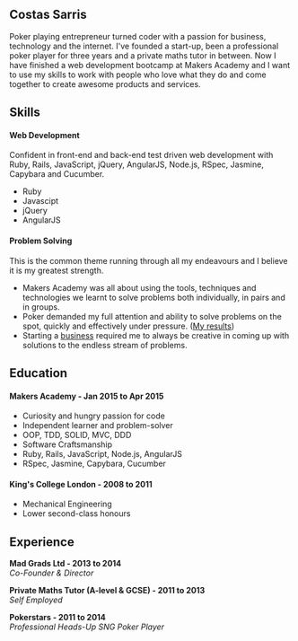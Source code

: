 ## Costas Sarris

Poker playing entrepreneur turned coder with a passion for business, technology and the internet. I've founded a start-up, been a professional poker player for three years and a private maths tutor in between. Now I have finished a web development bootcamp at Makers Academy and I want to use my skills to work with people who love what they do and come together to create awesome products and services.

## Skills

#### Web Development

Confident in front-end and back-end test driven web development with Ruby, Rails, JavaScript, jQuery, AngularJS, Node.js, RSpec, Jasmine, Capybara and Cucumber.

- Ruby
- Javascipt
- jQuery
- AngularJS

#### Problem Solving

This is the common theme running through all my endeavours and I believe it is my greatest strength.

- Makers Academy was all about using the tools, techniques and technologies we learnt to solve problems both individually, in pairs and in groups.
- Poker demanded my full attention and ability to solve problems on the spot, quickly and effectively under pressure. ([My results](http://s24.postimg.org/oes0wedmd/Screen_Shot_2015_04_20_at_17_09_45.png))
- Starting a [business](http://info4837.wix.com/mad-grads) required me to always be creative in coming up with solutions to the endless stream of problems.

## Education

#### Makers Academy - Jan 2015 to Apr 2015

- Curiosity and hungry passion for code
- Independent learner and problem-solver
- OOP, TDD, SOLID, MVC, DDD
- Software Craftsmanship
- Ruby, Rails, JavaScript, Node.js, AngularJS
- RSpec, Jasmine, Capybara, Cucumber

#### King's College London - 2008 to 2011

- Mechanical Engineering
- Lower second-class honours

## Experience

**Mad Grads Ltd - 2013 to 2014**  
*Co-Founder & Director*

**Private Maths Tutor (A-level & GCSE) - 2011 to 2013**  
*Self Employed*

**Pokerstars - 2011 to 2014**  
*Professional Heads-Up SNG Poker Player*

